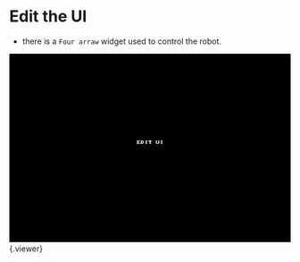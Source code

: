 # Edit the UI

- there is a `Four arraw` widget used to control the robot.

![](./doc/pic/tank/create_ui.gif){.viewer}
